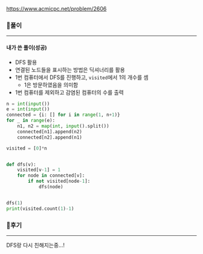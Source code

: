 <https://www.acmicpc.net/problem/2606>



### 📌풀이

----

#### 내가 쓴 풀이(성공)

- DFS 활용
- 연결된 노드들을 표시하는 방법은 딕셔너리를 활용
- 1번 컴퓨터에서 DFS를 진행하고, `visited`에서 1의 개수를 셈
  - 1은 방문하였음을 의미함
- 1번 컴퓨터를 제외하고 감염된 컴퓨터의 수를 출력

```python
n = int(input())
e = int(input())
connected = {i: [] for i in range(1, n+1)}
for _ in range(e):
    n1, n2 = map(int, input().split())
    connected[n1].append(n2)
    connected[n2].append(n1)

visited = [0]*n


def dfs(v):
    visited[v-1] = 1
    for node in connected[v]:
        if not visited[node-1]:
            dfs(node)


dfs(1)
print(visited.count(1)-1)
```







### 📌후기

---

DFS랑 다시 친해지는중...!